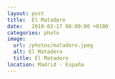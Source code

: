 ```yaml
---
layout: post
title:  El Matadero
date:   2018-03-17 00:00:00 +0100
categories: photo
image:
  url: /photos/matadero.jpeg
  alt: El Matadero
  title: El Matadero
location: Madrid - España
---
```


